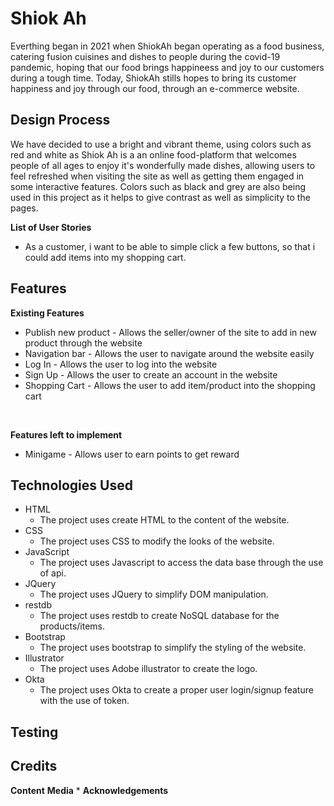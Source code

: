 # Shiok Ah
Everthing began in 2021 when ShiokAh began operating as a food business, catering fusion cuisines and dishes to people during the covid-19 pandemic, hoping that our food brings happineess and joy to our customers during a tough time. Today, ShiokAh stills hopes to bring its customer happiness and joy through our food, through an e-commerce website.
## Design Process
We have decided to use a bright and vibrant theme, using colors such as red and white as Shiok Ah is a an online food-platform that welcomes people of all ages to enjoy it's wonderfully made dishes, allowing users to feel refreshed when visiting the site as well as getting them engaged in some interactive features. Colors such as black and grey are also being used in this project as it helps to give contrast as well as simplicity to the pages.

**List of User Stories** <br>
* As a customer, i want to be able to simple click a few buttons, so that i could add items into my shopping cart.



## Features
**Existing Features** <br>
- Publish new product - Allows the seller/owner of the site to add in new product through the website
- Navigation bar - Allows the user to navigate around the website easily
- Log In - Allows the user to log into the website
- Sign Up - Allows the user to create an account in the website
- Shopping Cart - Allows the user to add item/product into the shopping cart

<br>

**Features left to implement** <br>
- Minigame - Allows user to earn points to get reward

## Technologies Used
* HTML
    * The project uses create HTML to the content of the website.
* CSS
    * The project uses CSS to modify the looks of the website.
* JavaScript
    * The project uses Javascript to access the data base through the use of api.
* JQuery
    * The project uses JQuery to simplify DOM manipulation.
* restdb
    * The project uses restdb to create NoSQL database for the products/items.
* Bootstrap
    * The project uses bootstrap to simplify the styling of the website.
* Illustrator
    * The project uses Adobe illustrator to create the logo.
* Okta
    * The project uses Okta to create a proper user login/signup feature with the use of token.

## Testing

## Credits
**Content**
**Media**
* 
**Acknowledgements**